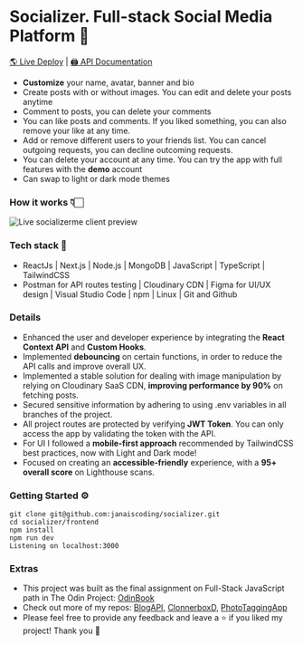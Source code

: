 # Socializer. Full-stack Social Media Platform 🫶

[🌎 Live Deploy](https://socializerme.vercel.app/) | [🖨️ API Documentation](https://github.com/janaiscoding/socializer/tree/main/backend#readme)

* **Customize** your name, avatar, banner and bio
* Create posts with or without images. You can edit and delete your posts anytime
* Comment to posts, you can delete your comments
* You can like posts and comments. If you liked something, you can also remove your like at any time.
* Add or remove different users to your friends list. You can cancel outgoing requests, you can decline outcoming requests.
* You can delete your account at any time. You can try the app with full features with the **demo** account
* Can swap to light or dark mode themes

### How it works 👇🏻

![Live socializerme client preview](https://github.com/janaiscoding/socializer/blob/main/frontend/public/assets/socializerme-preview.gif)

### Tech stack 🧰

- ReactJs | Next.js | Node.js | MongoDB | JavaScript | TypeScript | TailwindCSS
- Postman for API routes testing | Cloudinary CDN | Figma for UI/UX design | Visual Studio Code | npm | Linux |  Git and Github

### Details 

- Enhanced the user and developer experience by integrating the **React Context API** and **Custom Hooks**.
- Implemented **debouncing** on certain functions, in order to reduce the API calls and improve overall UX.
- Implemented a stable solution for dealing with image manipulation by relying on Cloudinary SaaS CDN, **improving performance by 90%** on fetching posts.
- Secured sensitive information by adhering to using .env variables in all branches of the project.
- All project routes are protected by verifying **JWT Token**. You can only access the app by validating the token with the API.
- For UI I followed a **mobile-first approach** recommended by TailwindCSS best practices, now with Light and Dark mode!
- Focused on creating an **accessible-friendly** experience, with a **95+ overall score** on Lighthouse scans.


### Getting Started ⚙️

```
git clone git@github.com:janaiscoding/socializer.git
cd socializer/frontend
npm install
npm run dev
Listening on localhost:3000
```

### Extras

- This project was built as the final assignment on Full-Stack JavaScript path in The Odin Project: [OdinBook](https://www.theodinproject.com/lessons/nodejs-odin-book)
- Check out more of my repos: [BlogAPI](https://github.com/janaiscoding/blog-client), [ClonnerboxD](https://github.com/janaiscoding/letterboxd-clone), [PhotoTaggingApp](https://github.com/janaiscoding/photo-tagging-app)
- Please feel free to provide any feedback and leave a ⭐ if you liked my project! Thank you 🧡